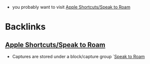 - you probably want to visit [Apple Shortcuts/Speak to Roam](<Apple Shortcuts/Speak to Roam.md>)

# Backlinks
## [Apple Shortcuts/Speak to Roam](<Apple Shortcuts/Speak to Roam.md>)
- Captures are stored under a block/capture group `[Speak to Roam](<Speak to Roam.md>)

